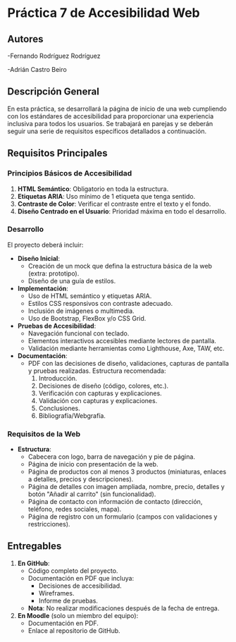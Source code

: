 # Práctica 7 de Accesibilidad Web

## Autores
-Fernando Rodríguez Rodríguez

-Adrián Castro Beiro

## Descripción General
En esta práctica, se desarrollará la página de inicio de una web cumpliendo con los estándares de accesibilidad para proporcionar una experiencia inclusiva para todos los usuarios. Se trabajará en parejas y se deberán seguir una serie de requisitos específicos detallados a continuación.

## Requisitos Principales

### Principios Básicos de Accesibilidad
1. **HTML Semántico**: Obligatorio en toda la estructura.
2. **Etiquetas ARIA**: Uso mínimo de 1 etiqueta que tenga sentido.
3. **Contraste de Color**: Verificar el contraste entre el texto y el fondo.
4. **Diseño Centrado en el Usuario**: Prioridad máxima en todo el desarrollo.

### Desarrollo
El proyecto deberá incluir:
- **Diseño Inicial**: 
  - Creación de un mock que defina la estructura básica de la web (extra: prototipo).
  - Diseño de una guía de estilos.
- **Implementación**: 
  - Uso de HTML semántico y etiquetas ARIA.
  - Estilos CSS responsivos con contraste adecuado.
  - Inclusión de imágenes o multimedia.
  - Uso de Bootstrap, FlexBox y/o CSS Grid.
- **Pruebas de Accesibilidad**:
  - Navegación funcional con teclado.
  - Elementos interactivos accesibles mediante lectores de pantalla.
  - Validación mediante herramientas como Lighthouse, Axe, TAW, etc.
- **Documentación**:
  - PDF con las decisiones de diseño, validaciones, capturas de pantalla y pruebas realizadas. Estructura recomendada:
    1. Introducción.
    2. Decisiones de diseño (código, colores, etc.).
    3. Verificación con capturas y explicaciones.
    4. Validación con capturas y explicaciones.
    5. Conclusiones.
    6. Bibliografía/Webgrafía.

### Requisitos de la Web
- **Estructura**:
  - Cabecera con logo, barra de navegación y pie de página.
  - Página de inicio con presentación de la web.
  - Página de productos con al menos 3 productos (miniaturas, enlaces a detalles, precios y descripciones).
  - Página de detalles con imagen ampliada, nombre, precio, detalles y botón "Añadir al carrito" (sin funcionalidad).
  - Página de contacto con información de contacto (dirección, teléfono, redes sociales, mapa).
  - Página de registro con un formulario (campos con validaciones y restricciones).

## Entregables
1. **En GitHub**:
   - Código completo del proyecto.
   - Documentación en PDF que incluya:
     - Decisiones de accesibilidad.
     - Wireframes.
     - Informe de pruebas.
   - **Nota**: No realizar modificaciones después de la fecha de entrega.
2. **En Moodle** (solo un miembro del equipo):
   - Documentación en PDF.
   - Enlace al repositorio de GitHub.
